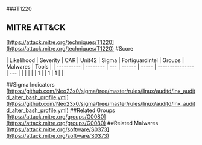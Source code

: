 ###T1220
## MITRE ATT&CK
[https://attack.mitre.org/techniques/T1220](https://attack.mitre.org/techniques/T1220)
#Score

| Likelihood | Severity | CAR | Unit42 | Sigma | Fortiguardintel | Groups | Malwares | Tools |
| ---------- | -------- | --- | ------ | ----- | --------------- | ---  |
 |   |   |   |   | 1 |   | 1 | 1 |   |

##Sigma Indicators
[https://github.com/Neo23x0/sigma/tree/master/rules/linux/auditd/lnx_auditd_alter_bash_profile.yml](https://github.com/Neo23x0/sigma/tree/master/rules/linux/auditd/lnx_auditd_alter_bash_profile.yml)
[]()
##Related Groups
[https://attack.mitre.org/groups/G0080](https://attack.mitre.org/groups/G0080)
[]()
##Related Malwares
[https://attack.mitre.org/software/S0373](https://attack.mitre.org/software/S0373)
[]()
